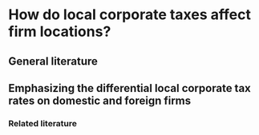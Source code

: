 # How do local corporate taxes affect firm locations?
## General literature
### 
## Emphasizing the differential local corporate tax rates on domestic and foreign firms
### Related literature
